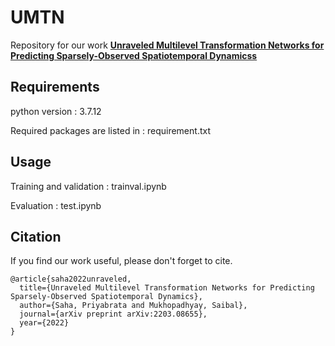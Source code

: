 # UMTN

Repository for our work [**Unraveled Multilevel Transformation Networks for Predicting Sparsely-Observed Spatiotemporal Dynamicss**](https://arxiv.org/abs/2203.08655)

## Requirements
python version : 3.7.12

Required packages are listed in : requirement.txt

## Usage
Training and validation : trainval.ipynb

Evaluation : test.ipynb

## Citation
If you find our work useful, please don't forget to cite. 
```
@article{saha2022unraveled,
  title={Unraveled Multilevel Transformation Networks for Predicting Sparsely-Observed Spatiotemporal Dynamics},
  author={Saha, Priyabrata and Mukhopadhyay, Saibal},
  journal={arXiv preprint arXiv:2203.08655},
  year={2022}
}
```
